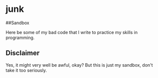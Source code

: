 # junk
##Sandbox

Here be some of my bad code that I write to practice my skills in programming.

## Disclaimer
Yes, it might very well be awful, okay? But this is just my sandbox, don't take it too seriously.

